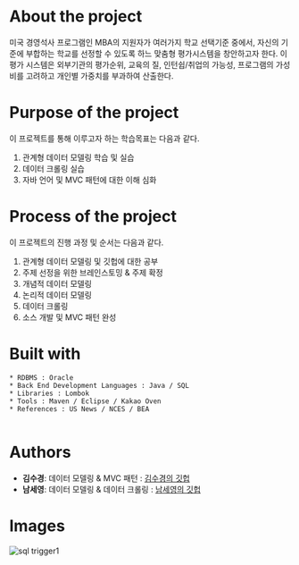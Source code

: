 # About the project
 

미국 경영석사 프로그램인 MBA의 지원자가 여러가지 학교 선택기준 중에서, 자신의 기준에 부합하는 학교를 선정할 수 있도록 하느 맞춤형 평가시스템을 창안하고자 한다. 이 평가 시스템은 외부기관의 평가순위, 교육의 질, 인턴쉽/취업의 가능성, 프로그램의 가성비를 고려하고 개인별 가중치를 부과하여 산출한다.  


# Purpose of the project

이 프로젝트를 통해 이루고자 하는 학습목표는 다음과 같다.
 
1. 관계형 데이터 모델링 학습 및 실습
2. 데이터 크롤링 실습
3. 자바 언어 및 MVC 패턴에 대한 이해 심화

# Process of the project

이 프로젝트의 진행 과정 및 순서는 다음과 같다.
 
1. 관계형 데이터 모델링 및 깃헙에 대한 공부
2. 주제 선정을 위한 브레인스토밍 & 주제 확정
3. 개념적 데이터 모델링 
4. 논리적 데이터 모델링
5. 데이터 크롤링
6. 소스 개발 및 MVC 패턴 완성



# Built with
```
* RDBMS : Oracle
* Back End Development Languages : Java / SQL
* Libraries : Lombok 
* Tools : Maven / Eclipse / Kakao Oven
* References : US News / NCES / BEA


```


# Authors

* **김수경**: 데이터 모델링 & MVC 패턴 : [김수경의 깃헙](https://github.com/sooish)
* **남세영**: 데이터 모델링 & 데이터 크롤링 : [남세영의 깃헙](https://github.com/seyoungnam)
 


# Images

![sql trigger1](/desktop/sqk_trigger1.png)
 
 



